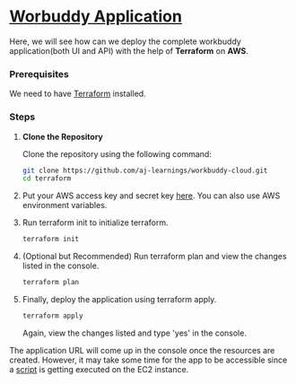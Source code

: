 # [Worbuddy Application](https://www.youtube.com/watch?v=0F-E_kD6Spw)

Here, we will see how can we deploy the complete workbuddy application(both UI and API) with the help of **Terraform** on **AWS**.

### Prerequisites

We need to have [Terraform](https://developer.hashicorp.com/terraform/install) installed.

### Steps
1. **Clone the Repository**

   Clone the repository using the following command:

   ```bash
   git clone https://github.com/aj-learnings/workbuddy-cloud.git
   cd terraform
   ``` 
   
2. Put your AWS access key and secret key [here](https://github.com/aj-learnings/workbuddy-cloud/blob/master/terraform/provider.tf). You can also use AWS environment variables.
   

3. Run terraform init to initialize terraform.
    ```bash
   terraform init
   ```
   
4. (Optional but Recommended) Run terraform plan and view the changes listed in the console.
    ```bash
   terraform plan
    ```
   
5. Finally, deploy the application using terraform apply.
    ```bash
   terraform apply
    ```
   Again, view the changes listed and type 'yes' in the console.

The application URL will come up in the console once the resources are created. However, it may take some time for the app to be accessible since a [script](https://github.com/aj-learnings/workbuddy-cloud/blob/master/terraform/deploy-workbuddy-docker.sh) is getting executed on the EC2 instance.